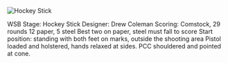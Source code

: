 ![Hockey Stick](https://github.com/bagellord/USPSA-Stages/blob/master/26-30%20rounds/Hockey%20Stick%20-%2029%20rounds%20-%20Comstock/Hockey%20Stick.PNG)

WSB
Stage: Hockey Stick
Designer: Drew Coleman
Scoring: Comstock, 29 rounds
12 paper, 5 steel
Best two on paper, steel must fall to score
Start position: standing with both feet on marks, outside the shooting area
Pistol loaded and holstered, hands relaxed at sides. PCC shouldered and pointed at cone.
